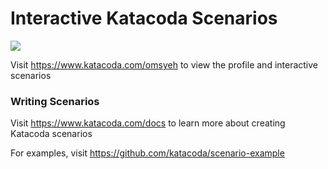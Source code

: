 # Interactive Katacoda Scenarios

[![](http://shields.katacoda.com/katacoda/omsyeh/count.svg)](https://www.katacoda.com/omsyeh "Get your profile on Katacoda.com")

Visit https://www.katacoda.com/omsyeh to view the profile and interactive scenarios

### Writing Scenarios
Visit https://www.katacoda.com/docs to learn more about creating Katacoda scenarios

For examples, visit https://github.com/katacoda/scenario-example
